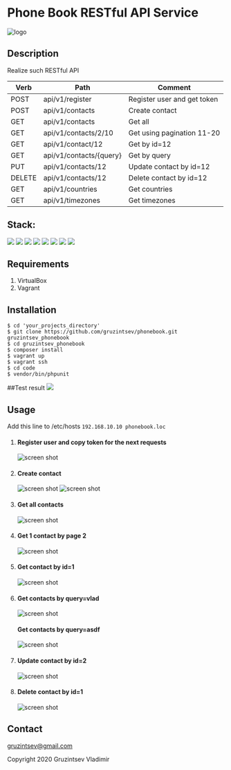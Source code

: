 # Phone Book RESTful API Service

![logo](https://cdn.dribbble.com/users/892648/screenshots/6795161/phonebook_1x.jpg)

## Description
Realize such RESTful API

| Verb   | Path                    | Comment                     |
| ------ | ----------------------- | ----------------------------|
| POST   | api/v1/register         | Register user and get token |
| POST   | api/v1/contacts         | Create contact              |
| GET    | api/v1/contacts         | Get all                     |
| GET    | api/v1/contacts/2/10    | Get using pagination 11-20  |
| GET    | api/v1/contact/12       | Get by id=12                |
| GET    | api/v1/contacts/{query} | Get by query                |
| PUT    | api/v1/contacts/12      | Update contact by id=12     |
| DELETE | api/v1/contacts/12      | Delete contact by id=12     |
| GET    | api/v1/countries        | Get countries               |
| GET    | api/v1/timezones        | Get timezones               |

## Stack:
![](https://img.shields.io/badge/-Laravel_6.13.1-brightgreen.png)
![](https://img.shields.io/badge/-Vagrant-green.png)
![](https://img.shields.io/badge/-PHP_7.2-red.png)
![](https://img.shields.io/badge/-PHPUnit-blue.png)
![](https://img.shields.io/badge/-Nginx-important.png)
![](https://img.shields.io/badge/-MySQL-blueviolet.png)
![](https://img.shields.io/badge/-Redis-yellow.png)
![](https://img.shields.io/badge/-Guzzle-black.png)


## Requirements
1. VirtualBox
2. Vagrant

## Installation

```
$ cd 'your_projects_directory'
$ git clone https://github.com/gruzintsev/phonebook.git gruzintsev_phonebook
$ cd gruzintsev_phonebook
$ composer install
$ vagrant up
$ vagrant ssh
$ cd code
$ vendor/bin/phpunit
```
##Test result
![](http://joxi.ru/EA4zPylFoNnNzm.jpg)

## Usage
Add this line to /etc/hosts
```192.168.10.10 phonebook.loc```

1. #### Register user and copy token for the next requests
    ![screen shot](http://joxi.ru/52az7PwFE3e0JA.jpg)
2. #### Create contact
    ![screen shot](http://joxi.ru/Y2LYJPwu7JqvKA.jpg)
    ![screen shot](http://joxi.ru/l2ZROPwSzWLVK2.jpg)
3. #### Get all contacts
    ![screen shot](http://joxi.ru/eAOYQPwu9jDE4m.jpg)
4. #### Get 1 contact by page 2
    ![screen shot](http://joxi.ru/4Ako4KWfoEl1kA.jpg)
5. #### Get contact by id=1
    ![screen shot](http://joxi.ru/nAyx4NyhgMbG92.jpg)
6. #### Get contacts by query=vlad
    ![screen shot](http://joxi.ru/Dr8y5JqIoWvnnm.jpg)
   #### Get contacts by query=asdf
    ![screen shot](http://joxi.ru/ZrJYlPwuwzDeDA.jpg)
7. #### Update contact by id=2
    ![screen shot](http://joxi.ru/J2bV8Pwh0O5YR2.jpg)
8. #### Delete contact by id=1
    ![screen shot](http://joxi.ru/V2VLZPwFdJqV4r.jpg)

## Contact
[gruzintsev@gmail.com](mailto:gruzintsev@gmail.com)

Copyright 2020 Gruzintsev Vladimir